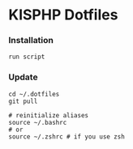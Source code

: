 # KISPHP Dotfiles

### Installation

```
run script
```

### Update

```
cd ~/.dotfiles
git pull

# reinitialize aliases
source ~/.bashrc
# or
source ~/.zshrc # if you use zsh
```

